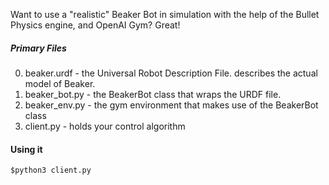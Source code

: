 Want to use a "realistic" Beaker Bot in simulation with the help of the Bullet Physics engine,
and OpenAI Gym? Great!

##### Primary Files

0. beaker.urdf - the Universal Robot Description File. describes the actual model of Beaker.
0. beaker_bot.py - the BeakerBot class that wraps the URDF file.
0. beaker_env.py - the gym environment that makes use of the BeakerBot class
0. client.py - holds your control algorithm

#### Using it

```
$python3 client.py
```